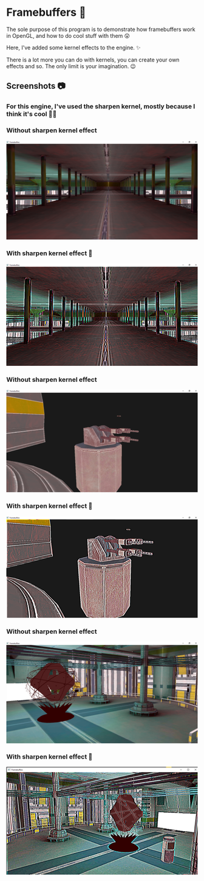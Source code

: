 # Framebuffers 🚀

<p>The sole purpose of this program is to demonstrate how framebuffers work in OpenGL, and how to do cool stuff with them 😲</p>
<p>Here, I've added some kernel effects to the engine. ✨</p>
<p>There is a lot more you can do with kernels, you can create your own effects and so. The only limit is your imagination. 😉</p>


## Screenshots 📷
### For this engine, I've used the sharpen kernel, mostly because I think it's cool 💁‍♂️


### Without sharpen kernel effect 
![Engine](Screenshots/ss1(original).png)
### With sharpen kernel effect 🌟
![Engine](Screenshots/ss1(filter).png)


### Without sharpen kernel effect
![Engine](Screenshots/ss2(original).png)
### With sharpen kernel effect 🌟
![Engine](Screenshots/ss2(filter).png)


### Without sharpen kernel effect
![Engine](Screenshots/ss3(original).png)
### With sharpen kernel effect 🌟
![Engine](Screenshots/ss3(filter).png)
